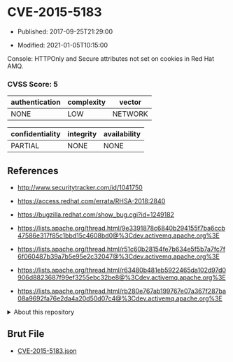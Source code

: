 # CVE-2015-5183

- Published: 2017-09-25T21:29:00

- Modified: 2021-01-05T10:15:00

Console: HTTPOnly and Secure attributes not set on cookies in Red Hat AMQ.

### CVSS Score: **5**

| authentication | complexity | vector |
| --- | --- | --- |
| NONE | LOW | NETWORK |

| confidentiality | integrity | availability |
| --- | --- | --- |
| PARTIAL | NONE | NONE |

## References

* http://www.securitytracker.com/id/1041750

* https://access.redhat.com/errata/RHSA-2018:2840

* https://bugzilla.redhat.com/show_bug.cgi?id=1249182

* https://lists.apache.org/thread.html/9e3391878c6840b294155f7ba6ccb47586e317f85c1bbd15c4608bd0@%3Cdev.activemq.apache.org%3E

* https://lists.apache.org/thread.html/r51c60b28154fe7b634e5f5b7a7fc7f6f060487b39a7b5e95e2c32047@%3Cdev.activemq.apache.org%3E

* https://lists.apache.org/thread.html/r63480b481eb5922465da102d97d0906d8823687f99ef3255ebc32be8@%3Cdev.activemq.apache.org%3E

* https://lists.apache.org/thread.html/rb280e767ab199767e07a367f287ba08a9692fa76e2da4a20d50d07c4@%3Cdev.activemq.apache.org%3E

<details>
<summary>About this repository</summary> 

  This repository is part of the project [Live Hack CVE](https://github.com/Live-Hack-CVE). Main website can be found [www.live-hack.org](https://www.live-hack.org) 
  
  Made by [Sn0wAlice](https://github.com/Sn0wAlice) for the people that care about security and need to have a feed of the latest CVEs. Hope you enjoy it, don't forget to star the repo and follow me on [Twitter](https://twitter.com/Sn0wAlice) and [Github](https://github.com/Sn0wAlice). And that is my [personnal website](https://www.alice-snow.me/)

  - [Home Page](https://github.com/Live-Hack-CVE)
  - [Framework](https://github.com/Live-Hack-CVE/cve-framework)
  - [CVE database](https://github.com/Live-Hack-CVE/full_database)
  - [Changelog](https://github.com/Live-Hack-CVE/Changelog)
</details>

## Brut File

* [CVE-2015-5183.json](https://raw.githubusercontent.com/Live-Hack-CVE/full_database/main/cves/2015/CVE-2015-5183.json)

